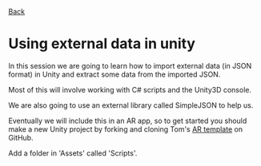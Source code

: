 [Back](https://uwetom.github.io/media-production-worksheets)

# Using external data in unity 
In this session we are going to learn how to import external data (in JSON format) in Unity and extract  some data from the imported JSON.  

Most of this will involve working with C# scripts and the Unity3D console.

We are also going to use an external library called SimpleJSON to help us.

Eventually we will include this in an AR app, so to get started you should make a new Unity project by forking and cloning Tom's [AR template](https://github.com/uwetom/AR-Template) on GitHub.

Add a folder in 'Assets' called 'Scripts'.
<!--stackedit_data:
eyJoaXN0b3J5IjpbMTUwMzU3NjMyNiwxNjIxODQyNjY3LC0xND
g1OTQyMjE0XX0=
-->